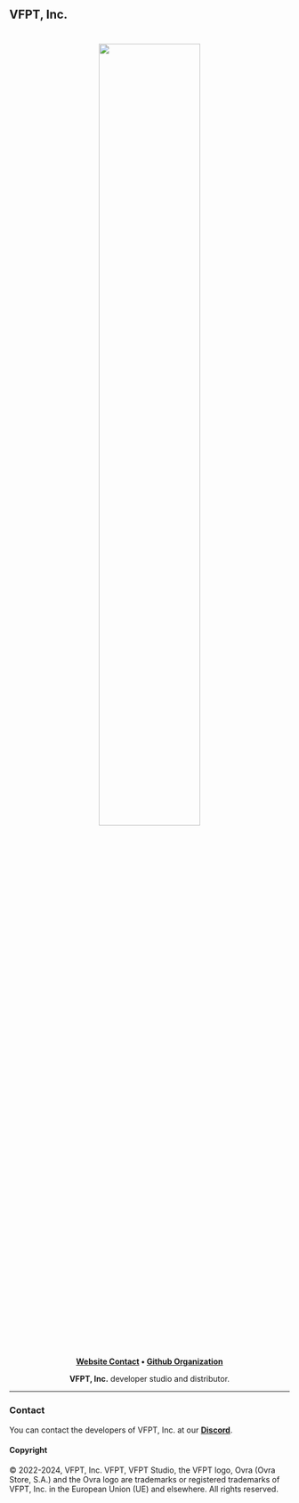 ## VFPT, Inc.

<h1 align="center">
    <a href="https://github.com/VFPT" target="_blank">
        <img height="60%" width="60%" src=""><br>
    </a>
</h1>

<p align="center">
    <b><a href="http://localhost:3000/">Website Contact</a> • <a href="https://github.com/VFPT">Github Organization</a></b>
</p>

<p align="center">
   <b>VFPT, Inc.</b> developer studio and distributor.
</p>

---

### Contact

You can contact the developers of VFPT, Inc. at our <b><a href="https://discord.com/invite/5AVuqph8d6">Discord</a></b>.

#### Copyright

© 2022-2024, VFPT, Inc. VFPT, VFPT Studio, the VFPT logo, Ovra (Ovra Store, S.A.) and the Ovra logo are trademarks or registered 
trademarks of VFPT, Inc. in the European Union (UE) and elsewhere. All rights reserved.
